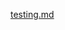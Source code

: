 [testing.md](https://raw.githubusercontent.com/rx-angular/rx-angular/main/libs/state/docs/testing.md ':include')
